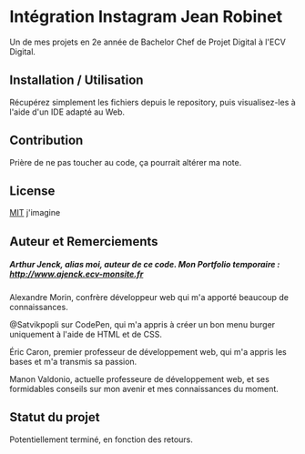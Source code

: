 # Intégration Instagram Jean Robinet

Un de mes projets en 2e année de Bachelor Chef de Projet Digital à l'ECV Digital.

## Installation / Utilisation

Récupérez simplement les fichiers depuis le repository, puis visualisez-les à l'aide d'un IDE adapté au Web.


## Contribution

Prière de ne pas toucher au code, ça pourrait altérer ma note.

## License

[MIT](https://choosealicense.com/licenses/mit/) j'imagine

## Auteur et Remerciements

##### Arthur Jenck, alias moi, auteur de ce code. Mon Portfolio temporaire : http://www.ajenck.ecv-monsite.fr

Alexandre Morin, confrère développeur web qui m'a apporté beaucoup de connaissances.

@Satvikpopli sur CodePen, qui m'a appris à créer un bon menu burger uniquement à l'aide de HTML et de CSS.

Éric Caron, premier professeur de développement web, qui m'a appris les bases et m'a transmis sa passion.

Manon Valdonio, actuelle professeure de développement web, et ses formidables conseils sur mon avenir et mes connaissances du moment.

## Statut du projet

Potentiellement terminé, en fonction des retours.